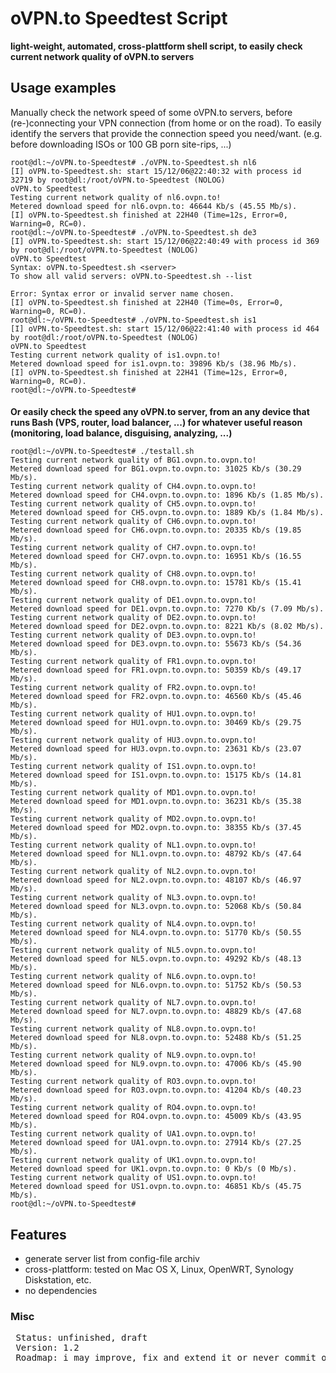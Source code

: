# oVPN.to Speedtest Script
**light-weight, automated, cross-plattform shell script, to easily check current network quality of oVPN.to servers**

## Usage examples 
Manually check the network speed of some oVPN.to servers, before (re-)connecting your VPN connection (from home or on the road). To easily identify the servers that provide the connection speed you need/want. (e.g. before downloading ISOs or 100 GB porn site-rips, ...)

```
root@dl:~/oVPN.to-Speedtest# ./oVPN.to-Speedtest.sh nl6
[I] oVPN.to-Speedtest.sh: start 15/12/06@22:40:32 with process id 32719 by root@dl:/root/oVPN.to-Speedtest (NOLOG)
oVPN.to Speedtest
Testing current network quality of nl6.ovpn.to!
Metered download speed for nl6.ovpn.to: 46644 Kb/s (45.55 Mb/s).
[I] oVPN.to-Speedtest.sh finished at 22H40 (Time=12s, Error=0, Warning=0, RC=0).
root@dl:~/oVPN.to-Speedtest# ./oVPN.to-Speedtest.sh de3
[I] oVPN.to-Speedtest.sh: start 15/12/06@22:40:49 with process id 369 by root@dl:/root/oVPN.to-Speedtest (NOLOG)
oVPN.to Speedtest
Syntax: oVPN.to-Speedtest.sh <server>
To show all valid servers: oVPN.to-Speedtest.sh --list

Error: Syntax error or invalid server name chosen.
[I] oVPN.to-Speedtest.sh finished at 22H40 (Time=0s, Error=0, Warning=0, RC=0).
root@dl:~/oVPN.to-Speedtest# ./oVPN.to-Speedtest.sh is1
[I] oVPN.to-Speedtest.sh: start 15/12/06@22:41:40 with process id 464 by root@dl:/root/oVPN.to-Speedtest (NOLOG)
oVPN.to Speedtest
Testing current network quality of is1.ovpn.to!
Metered download speed for is1.ovpn.to: 39896 Kb/s (38.96 Mb/s).
[I] oVPN.to-Speedtest.sh finished at 22H41 (Time=12s, Error=0, Warning=0, RC=0).
root@dl:~/oVPN.to-Speedtest#
```

####  
**Or easily check the speed  any oVPN.to server, from an any device that runs Bash (VPS, router, load balancer, ...)
for whatever useful reason (monitoring, load balance, disguising, analyzing, ...)**
```
root@dl:~/oVPN.to-Speedtest# ./testall.sh
Testing current network quality of BG1.ovpn.to.ovpn.to!
Metered download speed for BG1.ovpn.to.ovpn.to: 31025 Kb/s (30.29 Mb/s).
Testing current network quality of CH4.ovpn.to.ovpn.to!
Metered download speed for CH4.ovpn.to.ovpn.to: 1896 Kb/s (1.85 Mb/s).
Testing current network quality of CH5.ovpn.to.ovpn.to!
Metered download speed for CH5.ovpn.to.ovpn.to: 1889 Kb/s (1.84 Mb/s).
Testing current network quality of CH6.ovpn.to.ovpn.to!
Metered download speed for CH6.ovpn.to.ovpn.to: 20335 Kb/s (19.85 Mb/s).
Testing current network quality of CH7.ovpn.to.ovpn.to!
Metered download speed for CH7.ovpn.to.ovpn.to: 16951 Kb/s (16.55 Mb/s).
Testing current network quality of CH8.ovpn.to.ovpn.to!
Metered download speed for CH8.ovpn.to.ovpn.to: 15781 Kb/s (15.41 Mb/s).
Testing current network quality of DE1.ovpn.to.ovpn.to!
Metered download speed for DE1.ovpn.to.ovpn.to: 7270 Kb/s (7.09 Mb/s).
Testing current network quality of DE2.ovpn.to.ovpn.to!
Metered download speed for DE2.ovpn.to.ovpn.to: 8221 Kb/s (8.02 Mb/s).
Testing current network quality of DE3.ovpn.to.ovpn.to!
Metered download speed for DE3.ovpn.to.ovpn.to: 55673 Kb/s (54.36 Mb/s).
Testing current network quality of FR1.ovpn.to.ovpn.to!
Metered download speed for FR1.ovpn.to.ovpn.to: 50359 Kb/s (49.17 Mb/s).
Testing current network quality of FR2.ovpn.to.ovpn.to!
Metered download speed for FR2.ovpn.to.ovpn.to: 46560 Kb/s (45.46 Mb/s).
Testing current network quality of HU1.ovpn.to.ovpn.to!
Metered download speed for HU1.ovpn.to.ovpn.to: 30469 Kb/s (29.75 Mb/s).
Testing current network quality of HU3.ovpn.to.ovpn.to!
Metered download speed for HU3.ovpn.to.ovpn.to: 23631 Kb/s (23.07 Mb/s).
Testing current network quality of IS1.ovpn.to.ovpn.to!
Metered download speed for IS1.ovpn.to.ovpn.to: 15175 Kb/s (14.81 Mb/s).
Testing current network quality of MD1.ovpn.to.ovpn.to!
Metered download speed for MD1.ovpn.to.ovpn.to: 36231 Kb/s (35.38 Mb/s).
Testing current network quality of MD2.ovpn.to.ovpn.to!
Metered download speed for MD2.ovpn.to.ovpn.to: 38355 Kb/s (37.45 Mb/s).
Testing current network quality of NL1.ovpn.to.ovpn.to!
Metered download speed for NL1.ovpn.to.ovpn.to: 48792 Kb/s (47.64 Mb/s).
Testing current network quality of NL2.ovpn.to.ovpn.to!
Metered download speed for NL2.ovpn.to.ovpn.to: 48107 Kb/s (46.97 Mb/s).
Testing current network quality of NL3.ovpn.to.ovpn.to!
Metered download speed for NL3.ovpn.to.ovpn.to: 52068 Kb/s (50.84 Mb/s).
Testing current network quality of NL4.ovpn.to.ovpn.to!
Metered download speed for NL4.ovpn.to.ovpn.to: 51770 Kb/s (50.55 Mb/s).
Testing current network quality of NL5.ovpn.to.ovpn.to!
Metered download speed for NL5.ovpn.to.ovpn.to: 49292 Kb/s (48.13 Mb/s).
Testing current network quality of NL6.ovpn.to.ovpn.to!
Metered download speed for NL6.ovpn.to.ovpn.to: 51752 Kb/s (50.53 Mb/s).
Testing current network quality of NL7.ovpn.to.ovpn.to!
Metered download speed for NL7.ovpn.to.ovpn.to: 48829 Kb/s (47.68 Mb/s).
Testing current network quality of NL8.ovpn.to.ovpn.to!
Metered download speed for NL8.ovpn.to.ovpn.to: 52488 Kb/s (51.25 Mb/s).
Testing current network quality of NL9.ovpn.to.ovpn.to!
Metered download speed for NL9.ovpn.to.ovpn.to: 47006 Kb/s (45.90 Mb/s).
Testing current network quality of RO3.ovpn.to.ovpn.to!
Metered download speed for RO3.ovpn.to.ovpn.to: 41204 Kb/s (40.23 Mb/s).
Testing current network quality of RO4.ovpn.to.ovpn.to!
Metered download speed for RO4.ovpn.to.ovpn.to: 45009 Kb/s (43.95 Mb/s).
Testing current network quality of UA1.ovpn.to.ovpn.to!
Metered download speed for UA1.ovpn.to.ovpn.to: 27914 Kb/s (27.25 Mb/s).
Testing current network quality of UK1.ovpn.to.ovpn.to!
Metered download speed for UK1.ovpn.to.ovpn.to: 0 Kb/s (0 Mb/s).
Testing current network quality of US1.ovpn.to.ovpn.to!
Metered download speed for US1.ovpn.to.ovpn.to: 46851 Kb/s (45.75 Mb/s).
root@dl:~/oVPN.to-Speedtest#
```

## Features
* generate server list from config-file archiv
* cross-plattform: tested on Mac OS X, Linux, OpenWRT, Synology Diskstation, etc.
* no dependencies

### Misc
<pre>
 Status: unfinished, draft 
 Version: 1.2
 Roadmap: i may improve, fix and extend it or never commit one line again
</pre>